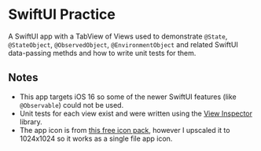 # SwiftUI Practice

A SwiftUI app with a TabView of Views used to demonstrate `@State`, `@StateObject`, `@ObservedObject`, `@EnvironmentObject` and related SwiftUI data-passing methds and how to write unit tests for them.

## Notes

- This app targets iOS 16 so some of the newer SwiftUI features (like `@Observable`) could not be used.
- Unit tests for each view exist and were written using the [View Inspector]() library.
- The app icon is from [this free icon pack](https://reffpixels.itch.io/genericicons), however I upscaled it to 1024x1024 so it works as a single file app icon.